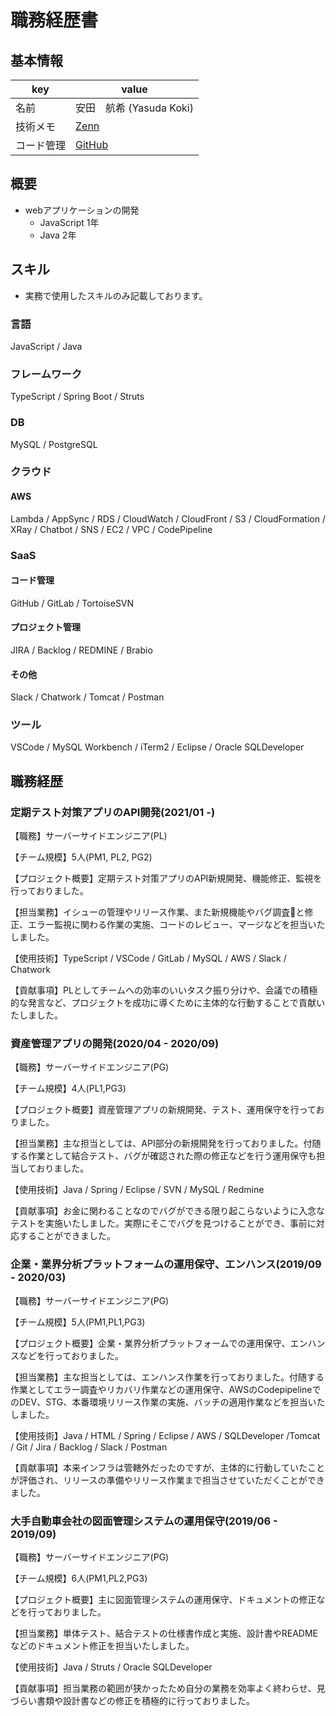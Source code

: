 # 職務経歴書

## 基本情報

|key|value|
|---|-----|
|名前|安田　航希 (Yasuda Koki)|
|技術メモ|[Zenn](https://zenn.dev/cohky)|
|コード管理|[GitHub](https://github.com/cohky16)|

## 概要
- webアプリケーションの開発
    - JavaScript 1年
    - Java 2年

## スキル
- 実務で使用したスキルのみ記載しております。

### 言語
JavaScript / Java

### フレームワーク
TypeScript / Spring Boot / Struts

### DB
MySQL / PostgreSQL

### クラウド
#### AWS
Lambda / AppSync / RDS / CloudWatch / CloudFront / S3 / CloudFormation / XRay / Chatbot / SNS / EC2 / VPC / CodePipeline

### SaaS
#### コード管理
GitHub / GitLab / TortoiseSVN

#### プロジェクト管理
JIRA / Backlog / REDMINE / Brabio

#### その他
Slack / Chatwork / Tomcat / Postman

### ツール
VSCode / MySQL Workbench / iTerm2 / Eclipse / Oracle SQLDeveloper

<div style="page-break-before:always"></div>

## 職務経歴

### 定期テスト対策アプリのAPI開発(2021/01 -)

【職務】サーバーサイドエンジニア(PL)

【チーム規模】5人(PM1, PL2, PG2)

【プロジェクト概要】定期テスト対策アプリのAPI新規開発、機能修正、監視を行っておりました。

【担当業務】イシューの管理やリリース作業、また新規機能やバグ調査と修正、エラー監視に関わる作業の実施、コードのレビュー、マージなどを担当いたしました。

【使用技術】TypeScript / VSCode / GitLab / MySQL / AWS / Slack / Chatwork

【貢献事項】PLとしてチームへの効率のいいタスク振り分けや、会議での積極的な発言など、プロジェクトを成功に導くために主体的な行動することで貢献いたしました。


### 資産管理アプリの開発(2020/04 - 2020/09)

【職務】サーバーサイドエンジニア(PG)

【チーム規模】4人(PL1,PG3)

【プロジェクト概要】資産管理アプリの新規開発、テスト、運用保守を行っておりました。

【担当業務】主な担当としては、API部分の新規開発を行っておりました。付随する作業として結合テスト、バグが確認された際の修正などを行う運用保守も担当しておりました。

【使用技術】Java / Spring / Eclipse / SVN / MySQL / Redmine

【貢献事項】お金に関わることなのでバグができる限り起こらないように入念なテストを実施いたしました。実際にそこでバグを見つけることができ、事前に対応することができました。

### 企業・業界分析プラットフォームの運用保守、エンハンス(2019/09 - 2020/03)

【職務】サーバーサイドエンジニア(PG)

【チーム規模】5人(PM1,PL1,PG3)

【プロジェクト概要】企業・業界分析プラットフォームでの運用保守、エンハンスなどを行っておりました。

【担当業務】主な担当としては、エンハンス作業を行っておりました。付随する作業としてエラー調査やリカバリ作業などの運用保守、AWSのCodepipelineでのDEV、STG、本番環境リリース作業の実施、バッチの適用作業などを担当いたしました。

【使用技術】Java / HTML / Spring / Eclipse / AWS / SQLDeveloper /Tomcat / Git / Jira / Backlog / Slack / Postman

【貢献事項】本来インフラは管轄外だったのですが、主体的に行動していたことが評価され、リリースの準備やリリース作業まで担当させていただくことができました。


### 大手自動車会社の図面管理システムの運用保守(2019/06 - 2019/09)

【職務】サーバーサイドエンジニア(PG)

【チーム規模】6人(PM1,PL2,PG3)

【プロジェクト概要】主に図面管理システムの運用保守、ドキュメントの修正などを行っておりました。

【担当業務】単体テスト、結合テストの仕様書作成と実施、設計書やREADMEなどのドキュメント修正を担当いたしました。

【使用技術】Java / Struts / Oracle SQLDeveloper

【貢献事項】担当業務の範囲が狭かったため自分の業務を効率よく終わらせ、見づらい書類や設計書などの修正を積極的に行っておりました。


